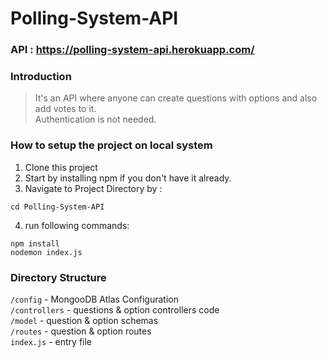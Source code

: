 # Polling-System-API

### API :  https://polling-system-api.herokuapp.com/

### Introduction
  > It's an API where anyone can create questions with options and also add votes to it. <br/>
  > Authentication is not needed. <br/>

###  How to setup the project on local system

  1.  Clone this project
  2.  Start by installing npm if you don't have it already.
  3.  Navigate to Project Directory by :
  ~~~
  cd Polling-System-API
  ~~~
  4.  run following commands:
  ~~~
  npm install
  nodemon index.js
  ~~~


### Directory Structure
  `/config` - MongooDB Atlas Configuration <br/>
  `/controllers`  - questions & option controllers code <br/>
  `/model`  - question & option schemas <br/>
  `/routes` - question & option routes <br/>
  `index.js`  - entry file <br/>
  
